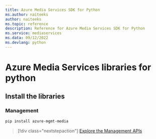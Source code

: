 ```yaml
---
title: Azure Media Services SDK for Python
ms.author: naiteeks
author: naiteeks
ms.topic: reference
description: Reference for Azure Media Services SDK for Python
ms.service: mediaservices
ms.data: 09/12/2022
ms.devlang: python
---
```

# Azure Media Services libraries for python

## Install the libraries


### Management

```bash
pip install azure-mgmt-media
```
> [!div class="nextstepaction"]
> [Explore the Management APIs](/python/api/overview/azure/mediaservices/management)